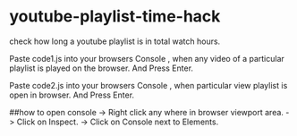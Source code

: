 # youtube-playlist-time-hack
check how long a youtube playlist is in total watch hours.

Paste code1.js into your browsers Console , when any video of a particular playlist is played on the browser. And Press Enter.

Paste code2.js into your browsers Console , when particular view playlist is open in browser. And Press Enter.

##how to open console
-> Right click any where in browser viewport area.
-> Click on Inspect.
-> Click on Console next to Elements.
